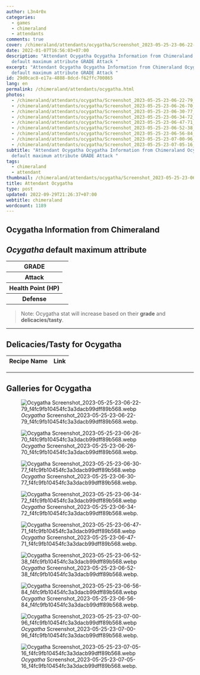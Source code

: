 ```yaml
---
author: L3n4r0x
categories:
  - games
  - chimeraland
  - attendants
comments: true
cover: /chimeraland/attendants/ocygatha/Screenshot_2023-05-25-23-06-22-79_f4fc9fb10454fc3a3dacb99dff89b568.webp
date: 2022-01-07T16:56:03+07:00
description: "Attendant Ocygatha Ocygatha Information from Chimeraland Ocygatha
  default maximum attribute GRADE Attack "
excerpt: "Attendant Ocygatha Ocygatha Information from Chimeraland Ocygatha
  default maximum attribute GRADE Attack "
id: 29d0cac8-e17a-4888-8dcd-f62ffc700865
lang: en
permalink: /chimeraland/attendants/ocygatha.html
photos:
  - /chimeraland/attendants/ocygatha/Screenshot_2023-05-25-23-06-22-79_f4fc9fb10454fc3a3dacb99dff89b568.webp
  - /chimeraland/attendants/ocygatha/Screenshot_2023-05-25-23-06-26-70_f4fc9fb10454fc3a3dacb99dff89b568.webp
  - /chimeraland/attendants/ocygatha/Screenshot_2023-05-25-23-06-30-77_f4fc9fb10454fc3a3dacb99dff89b568.webp
  - /chimeraland/attendants/ocygatha/Screenshot_2023-05-25-23-06-34-72_f4fc9fb10454fc3a3dacb99dff89b568.webp
  - /chimeraland/attendants/ocygatha/Screenshot_2023-05-25-23-06-47-71_f4fc9fb10454fc3a3dacb99dff89b568.webp
  - /chimeraland/attendants/ocygatha/Screenshot_2023-05-25-23-06-52-38_f4fc9fb10454fc3a3dacb99dff89b568.webp
  - /chimeraland/attendants/ocygatha/Screenshot_2023-05-25-23-06-56-84_f4fc9fb10454fc3a3dacb99dff89b568.webp
  - /chimeraland/attendants/ocygatha/Screenshot_2023-05-25-23-07-00-96_f4fc9fb10454fc3a3dacb99dff89b568.webp
  - /chimeraland/attendants/ocygatha/Screenshot_2023-05-25-23-07-05-16_f4fc9fb10454fc3a3dacb99dff89b568.webp
subtitle: "Attendant Ocygatha Ocygatha Information from Chimeraland Ocygatha
  default maximum attribute GRADE Attack "
tags:
  - chimeraland
  - attendant
thumbnail: /chimeraland/attendants/ocygatha/Screenshot_2023-05-25-23-06-22-79_f4fc9fb10454fc3a3dacb99dff89b568.webp
title: Attendant Ocygatha
type: post
updated: 2022-09-29T21:26:37+07:00
webtitle: chimeraland
wordcount: 1189
---
```


<link
  rel="stylesheet"
  href="https://rawcdn.githack.com/dimaslanjaka/Web-Manajemen/870a349/css/bootstrap-5-3-0-alpha3-wrapper.css"
/>
<section id="bootstrap-wrapper">
  <div data-bs-theme="dark">
    <h2>Ocygatha Information from Chimeraland</h2>
    <h2 id="attribute"><i>Ocygatha</i> default maximum attribute</h2>
    <div class="row">
      <div class="col mb-2">
        <div class="card">
          <div class="card-body">
            <table>
              <tr>
                <th>GRADE</th>
                <td><br /></td>
              </tr>
              <tr>
                <th>Attack</th>
                <td></td>
              </tr>
              <tr>
                <th>Health Point (HP)</th>
                <td></td>
              </tr>
              <tr>
                <th>Defense</th>
                <td></td>
              </tr>
            </table>
          </div>
        </div>
      </div>
    </div>
    <blockquote class="bd-callout bd-callout-warning">
      Note: Ocygatha stat will increase based on their <b>grade</b> and
      <b>delicacies/tasty</b>.
    </blockquote>
    <hr />
    <h2 id="delicacies">Delicacies/Tasty for Ocygatha</h2>
    <div class="card">
      <div class="card-body">
        <div class="table-responsive">
          <table class="table table-striped">
            <thead>
              <tr>
                <th>Recipe Name</th>
                <th>Link</th>
              </tr>
            </thead>
            <tbody></tbody>
          </table>
        </div>
      </div>
    </div>
    <hr />
    <div id="gallery">
      <h2>Galleries for Ocygatha</h2>
      <div class="row">
        <div class="col-lg-6 col-12">
          <figure>
            <img
              src="https://www.webmanajemen.com/chimeraland/attendants/ocygatha/Screenshot_2023-05-25-23-06-22-79_f4fc9fb10454fc3a3dacb99dff89b568.webp"
              alt="Ocygatha Screenshot_2023-05-25-23-06-22-79_f4fc9fb10454fc3a3dacb99dff89b568.webp"
            />
            <figcaption style="word-wrap: break-word">
              <i>Ocygatha</i>
              Screenshot_2023-05-25-23-06-22-79_f4fc9fb10454fc3a3dacb99dff89b568.webp.
            </figcaption>
          </figure>
        </div>
        <div class="col-lg-6 col-12">
          <figure>
            <img
              src="https://www.webmanajemen.com/chimeraland/attendants/ocygatha/Screenshot_2023-05-25-23-06-26-70_f4fc9fb10454fc3a3dacb99dff89b568.webp"
              alt="Ocygatha Screenshot_2023-05-25-23-06-26-70_f4fc9fb10454fc3a3dacb99dff89b568.webp"
            />
            <figcaption style="word-wrap: break-word">
              <i>Ocygatha</i>
              Screenshot_2023-05-25-23-06-26-70_f4fc9fb10454fc3a3dacb99dff89b568.webp.
            </figcaption>
          </figure>
        </div>
        <div class="col-lg-6 col-12">
          <figure>
            <img
              src="https://www.webmanajemen.com/chimeraland/attendants/ocygatha/Screenshot_2023-05-25-23-06-30-77_f4fc9fb10454fc3a3dacb99dff89b568.webp"
              alt="Ocygatha Screenshot_2023-05-25-23-06-30-77_f4fc9fb10454fc3a3dacb99dff89b568.webp"
            />
            <figcaption style="word-wrap: break-word">
              <i>Ocygatha</i>
              Screenshot_2023-05-25-23-06-30-77_f4fc9fb10454fc3a3dacb99dff89b568.webp.
            </figcaption>
          </figure>
        </div>
        <div class="col-lg-6 col-12">
          <figure>
            <img
              src="https://www.webmanajemen.com/chimeraland/attendants/ocygatha/Screenshot_2023-05-25-23-06-34-72_f4fc9fb10454fc3a3dacb99dff89b568.webp"
              alt="Ocygatha Screenshot_2023-05-25-23-06-34-72_f4fc9fb10454fc3a3dacb99dff89b568.webp"
            />
            <figcaption style="word-wrap: break-word">
              <i>Ocygatha</i>
              Screenshot_2023-05-25-23-06-34-72_f4fc9fb10454fc3a3dacb99dff89b568.webp.
            </figcaption>
          </figure>
        </div>
        <div class="col-lg-6 col-12">
          <figure>
            <img
              src="https://www.webmanajemen.com/chimeraland/attendants/ocygatha/Screenshot_2023-05-25-23-06-47-71_f4fc9fb10454fc3a3dacb99dff89b568.webp"
              alt="Ocygatha Screenshot_2023-05-25-23-06-47-71_f4fc9fb10454fc3a3dacb99dff89b568.webp"
            />
            <figcaption style="word-wrap: break-word">
              <i>Ocygatha</i>
              Screenshot_2023-05-25-23-06-47-71_f4fc9fb10454fc3a3dacb99dff89b568.webp.
            </figcaption>
          </figure>
        </div>
        <div class="col-lg-6 col-12">
          <figure>
            <img
              src="https://www.webmanajemen.com/chimeraland/attendants/ocygatha/Screenshot_2023-05-25-23-06-52-38_f4fc9fb10454fc3a3dacb99dff89b568.webp"
              alt="Ocygatha Screenshot_2023-05-25-23-06-52-38_f4fc9fb10454fc3a3dacb99dff89b568.webp"
            />
            <figcaption style="word-wrap: break-word">
              <i>Ocygatha</i>
              Screenshot_2023-05-25-23-06-52-38_f4fc9fb10454fc3a3dacb99dff89b568.webp.
            </figcaption>
          </figure>
        </div>
        <div class="col-lg-6 col-12">
          <figure>
            <img
              src="https://www.webmanajemen.com/chimeraland/attendants/ocygatha/Screenshot_2023-05-25-23-06-56-84_f4fc9fb10454fc3a3dacb99dff89b568.webp"
              alt="Ocygatha Screenshot_2023-05-25-23-06-56-84_f4fc9fb10454fc3a3dacb99dff89b568.webp"
            />
            <figcaption style="word-wrap: break-word">
              <i>Ocygatha</i>
              Screenshot_2023-05-25-23-06-56-84_f4fc9fb10454fc3a3dacb99dff89b568.webp.
            </figcaption>
          </figure>
        </div>
        <div class="col-lg-6 col-12">
          <figure>
            <img
              src="https://www.webmanajemen.com/chimeraland/attendants/ocygatha/Screenshot_2023-05-25-23-07-00-96_f4fc9fb10454fc3a3dacb99dff89b568.webp"
              alt="Ocygatha Screenshot_2023-05-25-23-07-00-96_f4fc9fb10454fc3a3dacb99dff89b568.webp"
            />
            <figcaption style="word-wrap: break-word">
              <i>Ocygatha</i>
              Screenshot_2023-05-25-23-07-00-96_f4fc9fb10454fc3a3dacb99dff89b568.webp.
            </figcaption>
          </figure>
        </div>
        <div class="col-lg-6 col-12">
          <figure>
            <img
              src="https://www.webmanajemen.com/chimeraland/attendants/ocygatha/Screenshot_2023-05-25-23-07-05-16_f4fc9fb10454fc3a3dacb99dff89b568.webp"
              alt="Ocygatha Screenshot_2023-05-25-23-07-05-16_f4fc9fb10454fc3a3dacb99dff89b568.webp"
            />
            <figcaption style="word-wrap: break-word">
              <i>Ocygatha</i>
              Screenshot_2023-05-25-23-07-05-16_f4fc9fb10454fc3a3dacb99dff89b568.webp.
            </figcaption>
          </figure>
        </div>
      </div>
    </div>
  </div>
</section>